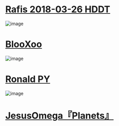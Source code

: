 # [Rafis 2018-03-26 HDDT](https://skins.osuck.net/index.php?newsid=166)
![image](https://user-images.githubusercontent.com/86544736/124217312-24c1ea00-dac6-11eb-9fc1-35cddf4132a4.png)
# [BlooXoo](https://www.mediafire.com/file/emqtod4fdzpex5k/-_%25E3%2580%258EBlooXoo%25E3%2580%258F_-.osk/file)
![image](https://user-images.githubusercontent.com/86544736/124227620-fe597a00-dad8-11eb-9eab-6b0955b9a1cb.png)
 # [Ronald PY](https://www.mediafire.com/file/uqvgtazvlvezssb/Ronald_PY.osk/file)
![image](https://user-images.githubusercontent.com/86544736/124227701-18935800-dad9-11eb-912a-99511fb8311d.png)
# [JesusOmega『Planets』](https://skins.osuck.net/index.php?newsid=1489)

